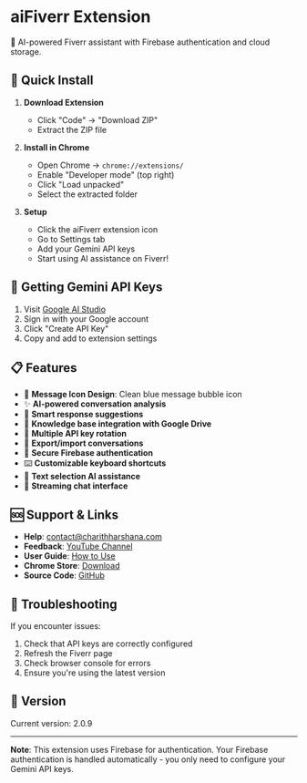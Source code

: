 # aiFiverr Extension

🤖 AI-powered Fiverr assistant with Firebase authentication and cloud storage.

## 🚀 Quick Install

1. **Download Extension**
   - Click "Code" → "Download ZIP"
   - Extract the ZIP file

2. **Install in Chrome**
   - Open Chrome → `chrome://extensions/`
   - Enable "Developer mode" (top right)
   - Click "Load unpacked"
   - Select the extracted folder

3. **Setup**
   - Click the aiFiverr extension icon
   - Go to Settings tab
   - Add your Gemini API keys
   - Start using AI assistance on Fiverr!

## 🔑 Getting Gemini API Keys

1. Visit [Google AI Studio](https://makersuite.google.com/app/apikey)
2. Sign in with your Google account
3. Click "Create API Key"
4. Copy and add to extension settings

## 📋 Features

- 💬 **Message Icon Design**: Clean blue message bubble icon
- ✨ **AI-powered conversation analysis**
- 🤖 **Smart response suggestions**
- 📁 **Knowledge base integration with Google Drive**
- 🔄 **Multiple API key rotation**
- 💾 **Export/import conversations**
- 🔐 **Secure Firebase authentication**
- ⌨️ **Customizable keyboard shortcuts**
- 🎯 **Text selection AI assistance**
- 📱 **Streaming chat interface**

## 🆘 Support & Links

- **Help**: [contact@charithharshana.com](mailto:contact@charithharshana.com)
- **Feedback**: [YouTube Channel](https://www.youtube.com/@wcharithharshana)
- **User Guide**: [How to Use](https://www.charithharshana.com/aifiverr/user-guide)
- **Chrome Store**: [Download](https://chromewebstore.google.com/detail/aifiverr/chpbdcphkmeaccddjmdpjcchlgeaipkg)
- **Source Code**: [GitHub](https://github.com/charithharshana/aiFiverr-extension)

## 🔧 Troubleshooting

If you encounter issues:
1. Check that API keys are correctly configured
2. Refresh the Fiverr page
3. Check browser console for errors
4. Ensure you're using the latest version

## 📄 Version

Current version: 2.0.9

---

**Note**: This extension uses Firebase for authentication. Your Firebase authentication is handled automatically - you only need to configure your Gemini API keys.
